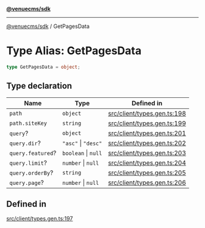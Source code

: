 [**@venuecms/sdk**](../Index.md)

***

[@venuecms/sdk](../Index.md) / GetPagesData

# Type Alias: GetPagesData

```ts
type GetPagesData = object;
```

## Type declaration

| Name | Type | Defined in |
| ------ | ------ | ------ |
| `path` | `object` | [src/client/types.gen.ts:198](https://github.com/venuecms/sdk/blob/535f6cc6bb8e343eb77f7a779e895c729df808ed/src/client/types.gen.ts#L198) |
| `path.siteKey` | `string` | [src/client/types.gen.ts:199](https://github.com/venuecms/sdk/blob/535f6cc6bb8e343eb77f7a779e895c729df808ed/src/client/types.gen.ts#L199) |
| `query`? | `object` | [src/client/types.gen.ts:201](https://github.com/venuecms/sdk/blob/535f6cc6bb8e343eb77f7a779e895c729df808ed/src/client/types.gen.ts#L201) |
| `query.dir`? | `"asc"` \| `"desc"` | [src/client/types.gen.ts:202](https://github.com/venuecms/sdk/blob/535f6cc6bb8e343eb77f7a779e895c729df808ed/src/client/types.gen.ts#L202) |
| `query.featured`? | `boolean` \| `null` | [src/client/types.gen.ts:203](https://github.com/venuecms/sdk/blob/535f6cc6bb8e343eb77f7a779e895c729df808ed/src/client/types.gen.ts#L203) |
| `query.limit`? | `number` \| `null` | [src/client/types.gen.ts:204](https://github.com/venuecms/sdk/blob/535f6cc6bb8e343eb77f7a779e895c729df808ed/src/client/types.gen.ts#L204) |
| `query.orderBy`? | `string` | [src/client/types.gen.ts:205](https://github.com/venuecms/sdk/blob/535f6cc6bb8e343eb77f7a779e895c729df808ed/src/client/types.gen.ts#L205) |
| `query.page`? | `number` \| `null` | [src/client/types.gen.ts:206](https://github.com/venuecms/sdk/blob/535f6cc6bb8e343eb77f7a779e895c729df808ed/src/client/types.gen.ts#L206) |

## Defined in

[src/client/types.gen.ts:197](https://github.com/venuecms/sdk/blob/535f6cc6bb8e343eb77f7a779e895c729df808ed/src/client/types.gen.ts#L197)
